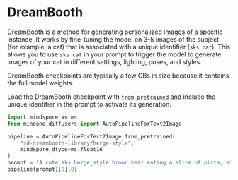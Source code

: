 <!--Copyright 2025 The HuggingFace Team. All rights reserved.

Licensed under the Apache License, Version 2.0 (the "License"); you may not use this file except in compliance with
the License. You may obtain a copy of the License at

http://www.apache.org/licenses/LICENSE-2.0

Unless required by applicable law or agreed to in writing, software distributed under the License is distributed on
an "AS IS" BASIS, WITHOUT WARRANTIES OR CONDITIONS OF ANY KIND, either express or implied. See the License for the
specific language governing permissions and limitations under the License.
-->

# DreamBooth

[DreamBooth](https://huggingface.co/papers/2208.12242) is a method for generating personalized images of a specific instance. It works by fine-tuning the model on 3-5 images of the subject (for example, a cat) that is associated with a unique identifier (`sks cat`). This allows you to use `sks cat` in your prompt to trigger the model to generate images of your cat in different settings, lighting, poses, and styles.

DreamBooth checkpoints are typically a few GBs in size because it contains the full model weights.

Load the DreamBooth checkpoint with [`from_pretrained`](https://mindspore-lab.github.io/mindone/latest/diffusers/api/pipelines/overview#mindone.diffusers.DiffusionPipeline.from_pretrained) and include the unique identifier in the prompt to activate its generation.

```py
import mindspore as ms
from mindone.diffusers import AutoPipelineForText2Image

pipeline = AutoPipelineForText2Image.from_pretrained(
    "sd-dreambooth-library/herge-style",
    mindspore_dtype=ms.float16
)
prompt = "A cute sks herge_style brown bear eating a slice of pizza, stunning color scheme, masterpiece, illustration"
pipeline(prompt)[0][0]
```
